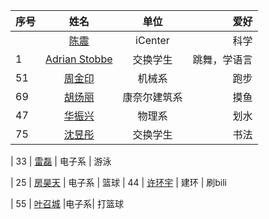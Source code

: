 | 序号  | 姓名                                                                             | 单位      | 爱好     |
|:--- |:------------------------------------------------------------------------------:|:-------:| ------:|
|     | [陈震](About_Us/陈震-个人简介.md) | iCenter | 科学     |
| 1   | [Adrian Stobbe](About_Us/adrian-2019400783.md)                                 | 交换学生    | 跳舞，学语言 |
| 51 | [周金印](About_Us/51.md)                                 | 机械系   | 跑步 |
| 69 | [胡炀丽](Logistics/Markdown-Git/69.md)                  |康奈尔建筑系|摸鱼|
| 47 | [华振兴](Logistics/Markdown-Git/47.md)                  |物理系|划水|
| 75 | [沈昱彤](Logistics/Markdown-Git/75.md)                  |交换学生|书法|


| 33 | [雷磊](./Markdown-Git/33.md) | 电子系 | 游泳

| 25 | [房昊天](./Markdown-Git/25.md) | 电子系 | 篮球
| 44 | [许环宇](./Markdown-Git/44.md) | 建环 | 刷bili

| 55 | [叶召城](./Markdown-Git/55.md) |电子系| 打篮球

